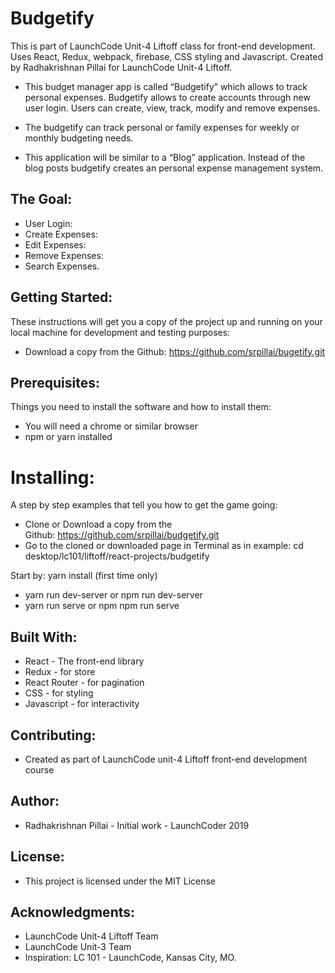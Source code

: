 # Budgetify

This is part of LaunchCode Unit-4 Liftoff class for front-end development.
Uses  React, Redux, webpack, firebase,  CSS styling and Javascript.
Created by Radhakrishnan Pillai for LaunchCode Unit-4 Liftoff.

- This budget manager app is called “Budgetify” which allows to track personal expenses. Budgetify allows to create accounts through new user login. Users can create, view, track, modify and remove expenses. 

- The budgetify can track personal or family expenses for weekly or monthly budgeting needs.
 
- This application will be similar to a “Blog” application. Instead of the blog posts budgetify creates an personal expense management system.

## The Goal:

- User Login: 
- Create Expenses:
- Edit Expenses:
- Remove Expenses:
- Search Expenses.

## Getting Started:

These instructions will get you a copy of the project up and running on your local machine for development and testing purposes:

* Download a copy from the Github: https://github.com/srpillai/bugetify.git

## Prerequisites:

Things you need to install the software and how to install them:

* You will need a chrome or similar browser
* npm or yarn installed

# Installing:

A step by step examples that tell you how to get the game going:
* Clone or Download a copy from the Github: https://github.com/srpillai/budgetify.git
* Go to the cloned or downloaded page in Terminal as in example:  cd desktop/lc101/liftoff/react-projects/budgetify

Start by:  yarn install (first time only)
* yarn run dev-server  or npm run dev-server
* yarn run serve or npm npm run serve

## Built With:

* React - The front-end library
* Redux - for store
* React Router - for pagination
* CSS - for styling
* Javascript - for interactivity

## Contributing:

* Created as part of LaunchCode unit-4 Liftoff front-end development course

## Author:

* Radhakrishnan Pillai - Initial work - LaunchCoder 2019

## License:

* This project is licensed under the MIT License

## Acknowledgments:

* LaunchCode Unit-4 Liftoff Team
* LaunchCode Unit-3 Team
* Inspiration: LC 101 - LaunchCode, Kansas City, MO.
